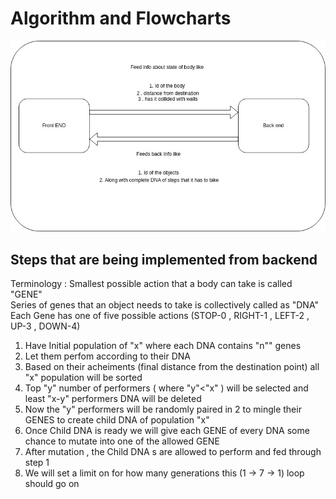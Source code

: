 # Algorithm and Flowcharts
![overview of project](https://github.com/Akaalis-code/yv_project_x/blob/yv_dev_branch/yv_backend/yv_storage_area/overview.jpg)



## Steps that are being implemented from backend
Terminology : Smallest possible action that a body can take is called "GENE"  
              Series of genes that an object needs to take is collectively called as "DNA"  
              Each Gene has one of five possible actions (STOP-0 , RIGHT-1 , LEFT-2 , UP-3 , DOWN-4)  
  
  
1. Have Initial population of "x" where each DNA contains "n"" genes
2. Let them perfom according to their DNA
3. Based on their acheiments (final distance from the destination point) all "x" population will be sorted 
4. Top "y" number of performers ( where "y"<"x" ) will be selected and least "x-y" performers DNA will be deleted
5. Now the "y" performers will be randomly paired in 2 to mingle their GENES to create child DNA of population "x" 
6. Once Child DNA is ready we will give each GENE of every DNA some chance to mutate into one of the allowed GENE
7. After mutation , the Child DNA s are allowed to perform and fed through step 1 
8. We will set a limit on for how many generations this (1 -> 7 -> 1) loop should go on 